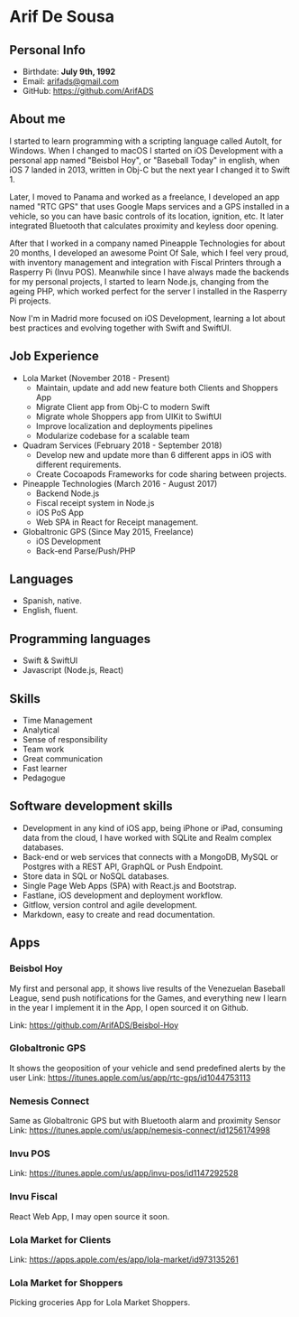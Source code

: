 # Arif De Sousa

## Personal Info
* Birthdate: **July 9th, 1992**
* Email: arifads@gmail.com
* GitHub: https://github.com/ArifADS

## About me
I started to learn programming with a scripting language called AutoIt, for Windows. When I changed to macOS I started on iOS Development with a personal app named "Beisbol Hoy", or "Baseball Today" in english, when iOS 7 landed in 2013, written in Obj-C but the next year I changed it to Swift 1.

Later, I moved to Panama and worked as a freelance, I developed an app named "RTC GPS" that uses Google Maps services and a GPS installed in a vehicle, so you can have basic controls of its location, ignition, etc. It later integrated Bluetooth that calculates proximity and keyless door opening. 

After that I worked in a company named Pineapple Technologies for about 20 months, I developed an awesome Point Of Sale, which I feel very proud, with inventory management and integration with Fiscal Printers through a Rasperry Pi (Invu POS). Meanwhile since I have always made the backends for my personal projects, I started to learn Node.js, changing from the ageing PHP, which worked perfect for the server I installed in the Rasperry Pi projects.

Now I'm in Madrid more focused on iOS Development, learning a lot about best practices and evolving together with Swift and SwiftUI.


## Job Experience
* Lola Market (November 2018 - Present)
  * Maintain, update and add new feature both Clients and Shoppers App
  * Migrate Client app from Obj-C to modern Swift
  * Migrate whole Shoppers app from UIKit to SwiftUI
  * Improve localization and deployments pipelines
  * Modularize codebase for a scalable team
* Quadram Services (February 2018 - September 2018)
  * Develop new and update more than 6 different apps in iOS with different requirements.
  * Create Cocoapods Frameworks for code sharing between projects.
* Pineapple Technologies (March 2016 - August 2017)
  * Backend Node.js
  * Fiscal receipt system in Node.js
  * iOS PoS App
  * Web SPA in React for Receipt management.
* Globaltronic GPS (Since May 2015, Freelance)
  * iOS Development
  * Back-end Parse/Push/PHP


## Languages
* Spanish, native.
* English, fluent.

## Programming languages
* Swift & SwiftUI
* Javascript (Node.js, React)

## Skills
* Time Management
* Analytical
* Sense of responsibility
* Team work
* Great communication
* Fast learner
* Pedagogue

## Software development skills
* Development in any kind of iOS app, being iPhone or iPad, consuming data from the cloud, I have worked with SQLite and Realm complex databases.
* Back-end or web services that connects with a MongoDB, MySQL or Postgres with a REST API, GraphQL or Push Endpoint.
* Store data in SQL or NoSQL databases.
* Single Page Web Apps (SPA) with React.js and Bootstrap.
* Fastlane, iOS development and deployment workflow.
* Gitflow, version control and agile development.
* Markdown, easy to create and read documentation.


## Apps

### Beisbol Hoy
My first and personal app, it shows live results of the Venezuelan Baseball League, send push notifications for the Games, and everything new I learn in the year I implement it in the App, I open sourced it on Github.

Link: https://github.com/ArifADS/Beisbol-Hoy

### Globaltronic GPS
It shows the geoposition of your vehicle and send predefined alerts by the user
Link: https://itunes.apple.com/us/app/rtc-gps/id1044753113

### Nemesis Connect
Same as Globaltronic GPS but with Bluetooth alarm and proximity Sensor
Link: https://itunes.apple.com/us/app/nemesis-connect/id1256174998

### Invu POS
Link: https://itunes.apple.com/us/app/invu-pos/id1147292528

### Invu Fiscal
React Web App, I may open source it soon.

### Lola Market for Clients
Link: https://apps.apple.com/es/app/lola-market/id973135261

### Lola Market for Shoppers
Picking groceries App for Lola Market Shoppers.
